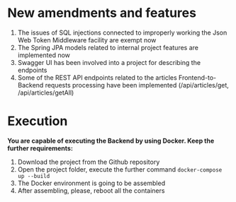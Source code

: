 # New amendments and features

1. The issues of SQL injections connected to improperly working the Json Web Token Middleware facility are exempt now
2. The Spring JPA models related to internal project features are implemented now
3. Swagger UI has been involved into a project for describing the endpoints
4. Some of the REST API endpoints related to the articles Frontend-to-Backend requests processing have been implemented (/api/articles/get, /api/articles/getAll)

# Execution

**You are capable of executing the Backend by using Docker. Keep the further requirements:**
1. Download the project from the Github repository
2. Open the project folder, execute the further command
   `docker-compose up --build`
4. The Docker environment is going to be assembled
5. After assembling, please, reboot all the containers
